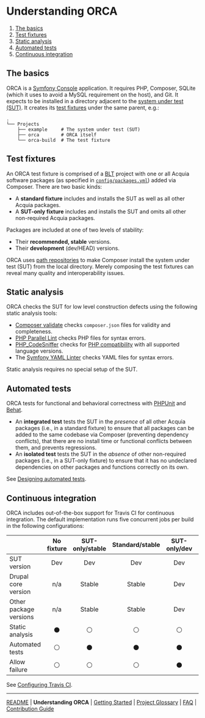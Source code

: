 # Understanding ORCA

1. [The basics](#the-basics)
1. [Test fixtures](#test-fixtures)
1. [Static analysis](#static-analysis)
1. [Automated tests](#automated-tests)
1. [Continuous integration](#continuous-integration)

## The basics

ORCA is a [Symfony Console](https://symfony.com/doc/current/components/console.html) application. It requires PHP, Composer, SQLite (which it uses to avoid a MySQL requirement on the host), and Git. It expects to be installed in a directory adjacent to the [system under test (SUT)](glossary.md#sut). It creates its [test fixtures](glossary.md#test-fixture) under the same parent, e.g.:

 ```
 .
 └── Projects
     ├── example     # The system under test (SUT)
     ├── orca        # ORCA itself
     └── orca-build  # The test fixture
 ```

## Test fixtures

An ORCA test fixture is comprised of a [BLT](glossary.md#blt) project with one or all Acquia software packages (as specified in [`config/packages.yml`](../config/packages.yml)) added via Composer. There are two basic kinds:

* A **standard fixture** includes and installs the SUT as well as all other Acquia packages.
* A **SUT-only fixture** includes and installs the SUT and omits all other non-required Acquia packages.

Packages are included at one of two levels of stability:

* Their **recommended, stable** versions.
* Their **development** (dev/HEAD) versions.

ORCA uses [path repositories](https://getcomposer.org/doc/05-repositories.md#path) to make Composer install the system under test (SUT) from the local directory. Merely composing the test fixtures can reveal many quality and interoperability issues.

## Static analysis

ORCA checks the SUT for low level construction defects using the following static analysis tools:

* [Composer validate](https://getcomposer.org/doc/03-cli.md#validate) checks `composer.json` files for validity and completeness.
* [PHP Parallel Lint](https://github.com/JakubOnderka/PHP-Parallel-Lint) checks PHP files for syntax errors.
* [PHP_CodeSniffer](https://github.com/squizlabs/PHP_CodeSniffer) checks for [PHP compatibility](https://github.com/PHPCompatibility/PHPCompatibility) with all supported language versions.
* The [Symfony YAML Linter](https://symfony.com/doc/current/components/yaml.html) checks YAML files for syntax errors.

Static analysis requires no special setup of the SUT.

## Automated tests

ORCA tests for functional and behavioral correctness with [PHPUnit](glossary.md#phpunit) and [Behat](glossary.md#behat).

* An **integrated test** tests the SUT in the _presence_ of all other Acquia packages (i.e., in a standard fixture) to ensure that all packages can be added to the same codebase via Composer (preventing dependency conflicts), that there are no install time or functional conflicts between them, and prevents regressions.
* An **isolated test** tests the SUT in the _absence_ of other non-required packages (i.e., in a SUT-only fixture) to ensure that it has no undeclared dependencies on other packages and functions correctly on its own.

See [Designing automated tests](getting-started.md#designing-automated-tests).

## Continuous integration

ORCA includes out-of-the-box support for Travis CI for continuous integration. The default implementation runs five concurrent jobs per build in the following configurations:

| | No fixture | SUT-only/stable | Standard/stable | SUT-only/dev | Standard/dev |
| --- | :---: | :---: | :---: | :---: | :---: |
| SUT version | Dev | Dev | Dev | Dev | Dev |
| Drupal core version | n/a | Stable | Stable | Dev | Dev |
| Other package versions  | n/a | Stable | Stable | Dev | Dev |
| Static analysis | :black_circle: | :white_circle: | :white_circle: | :white_circle: | :white_circle: |
| Automated tests | :white_circle: | :black_circle: | :black_circle: | :black_circle: | :black_circle: |
| Allow failure | :white_circle: | :white_circle: | :white_circle: | :black_circle: | :black_circle: |

See [Configuring Travis CI](getting-started.md#configuring-travis-ci).

---

[README](README.md) | **Understanding ORCA** | [Getting Started](getting-started.md) | [Project Glossary](glossary.md) | [FAQ](faq.md) | [Contribution Guide](CONTRIBUTING.md)

